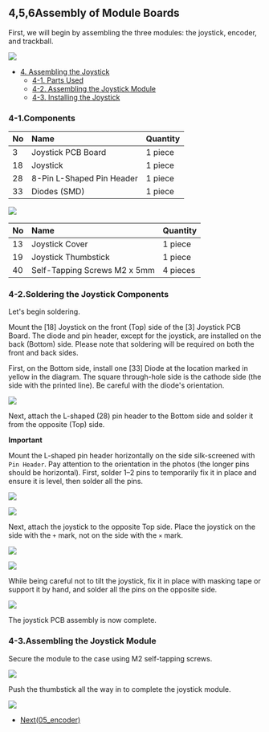 <!-- ### Monkeypad Build Guide Top Page is here [English](01_build_guide.md)  -->

## 4,5,6Assembly of Module Boards

First, we will begin by assembling the three modules: the joystick, encoder, and trackball.

![](../images/04/monkeypad_4_01.jpeg)     

- [4. Assembling the Joystick](04_joystick.md)  
  - [4-1. Parts Used](./04_joystick.md/#4-1-parts-used)
  - [4-2. Assembling the Joystick Module](./04_joystick.md/#4-2-assembling-the-joystick-module)
  - [4-3. Installing the Joystick](./04_joystick.md/#4-3-installing-the-joystick)

### 4-1.Components

| No | Name |	Quantity |
|:-|:-|:-|
| 3 | Joystick PCB Board | 1 piece	|
| 18 | Joystick | 1 piece | 
| 28 | 8-Pin L-Shaped Pin Header | 1 piece |
| 33 | Diodes (SMD) | 1 piece |

![](../images/04/monkeypad_4_02.jpeg)

| No | Name |	Quantity |
|:-|:-|:-|
| 13 | Joystick Cover | 1 piece |
| 19 | Joystick Thumbstick | 1 piece |
| 40 | Self-Tapping Screws M2 x 5mm | 4 pieces |

### 4-2.Soldering the Joystick Components

Let's begin soldering.

Mount the [18] Joystick on the front (Top) side of the [3] Joystick PCB Board. The diode and pin header, except for the joystick, are installed on the back (Bottom) side. Please note that soldering will be required on both the front and back sides.

First, on the Bottom side, install one [33] Diode at the location marked in yellow in the diagram. The square through-hole side is the cathode side (the side with the printed line). Be careful with the diode's orientation.

![](../images/04/monkeypad_4_03.jpeg)

Next, attach the L-shaped (28) pin header to the Bottom side and solder it from the opposite (Top) side.

**Important**

Mount the L-shaped pin header horizontally on the side silk-screened with `Pin Header`. Pay attention to the orientation in the photos (the longer pins should be horizontal). First, solder 1–2 pins to temporarily fix it in place and ensure it is level, then solder all the pins.

![](../images/04/monkeypad_4_04.jpeg)

![](../images/04/monkeypad_4_05.jpeg)

Next, attach the joystick to the opposite Top side. Place the joystick on the side with the `+` mark, not on the side with the `×` mark.

![](../images/04/monkeypad_4_07.jpeg)

![](../images/04/monkeypad_4_06.jpeg)

While being careful not to tilt the joystick, fix it in place with masking tape or support it by hand, and solder all the pins on the opposite side.

![](../images/04/monkeypad_4_08.jpeg)

The joystick PCB assembly is now complete.

### 4-3.Assembling the Joystick Module

Secure the module to the case using M2 self-tapping screws.

![](../images/04/monkeypad_4_10.jpeg)

Push the thumbstick all the way in to complete the joystick module.

![](../images/04/monkeypad_4_11.jpeg)


  - [Next(05_encoder)](05_encoder.md)
